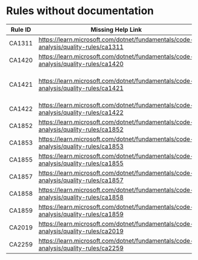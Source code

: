 # Rules without documentation

Rule ID | Missing Help Link | Title |
--------|-------------------|-------|
CA1311 | <https://learn.microsoft.com/dotnet/fundamentals/code-analysis/quality-rules/ca1311> | Specify a culture or use an invariant version |
CA1420 | <https://learn.microsoft.com/dotnet/fundamentals/code-analysis/quality-rules/ca1420> | Property, type, or attribute requires runtime marshalling |
CA1421 | <https://learn.microsoft.com/dotnet/fundamentals/code-analysis/quality-rules/ca1421> | This method uses runtime marshalling even when the 'DisableRuntimeMarshallingAttribute' is applied |
CA1422 | <https://learn.microsoft.com/dotnet/fundamentals/code-analysis/quality-rules/ca1422> | Validate platform compatibility |
CA1852 | <https://learn.microsoft.com/dotnet/fundamentals/code-analysis/quality-rules/ca1852> | Seal internal types |
CA1853 | <https://learn.microsoft.com/dotnet/fundamentals/code-analysis/quality-rules/ca1853> | Unnecessary call to 'Dictionary.ContainsKey(key)' |
CA1855 | <https://learn.microsoft.com/dotnet/fundamentals/code-analysis/quality-rules/ca1855> | Prefer 'Clear' over 'Fill' |
CA1857 | <https://learn.microsoft.com/dotnet/fundamentals/code-analysis/quality-rules/ca1857> | Prefer 'IsEmpty' over 'Any()' |
CA1858 | <https://learn.microsoft.com/dotnet/fundamentals/code-analysis/quality-rules/ca1858> | Prefer 'Length' over 'Any()' |
CA1859 | <https://learn.microsoft.com/dotnet/fundamentals/code-analysis/quality-rules/ca1859> | Prefer 'Count' over 'Any()' |
CA2019 | <https://learn.microsoft.com/dotnet/fundamentals/code-analysis/quality-rules/ca2019> | Improper 'ThreadStatic' field initialization |
CA2259 | <https://learn.microsoft.com/dotnet/fundamentals/code-analysis/quality-rules/ca2259> | 'ThreadStatic' only affects static fields |
